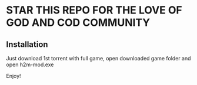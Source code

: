 # STAR THIS REPO FOR THE LOVE OF GOD AND COD COMMUNITY

## Installation
Just download 1st torrent with full game, open downloaded game folder and open h2m-mod.exe


Enjoy!
